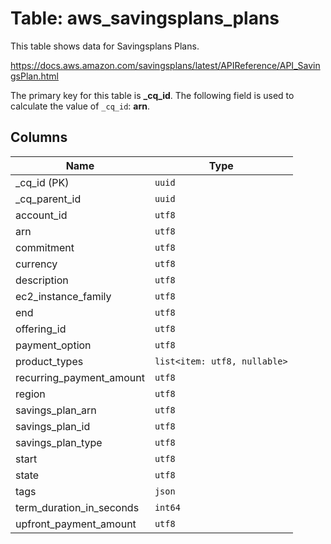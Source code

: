 # Table: aws_savingsplans_plans

This table shows data for Savingsplans Plans.

https://docs.aws.amazon.com/savingsplans/latest/APIReference/API_SavingsPlan.html

The primary key for this table is **_cq_id**.
The following field is used to calculate the value of `_cq_id`: **arn**.

## Columns

| Name          | Type          |
| ------------- | ------------- |
|_cq_id (PK)|`uuid`|
|_cq_parent_id|`uuid`|
|account_id|`utf8`|
|arn|`utf8`|
|commitment|`utf8`|
|currency|`utf8`|
|description|`utf8`|
|ec2_instance_family|`utf8`|
|end|`utf8`|
|offering_id|`utf8`|
|payment_option|`utf8`|
|product_types|`list<item: utf8, nullable>`|
|recurring_payment_amount|`utf8`|
|region|`utf8`|
|savings_plan_arn|`utf8`|
|savings_plan_id|`utf8`|
|savings_plan_type|`utf8`|
|start|`utf8`|
|state|`utf8`|
|tags|`json`|
|term_duration_in_seconds|`int64`|
|upfront_payment_amount|`utf8`|